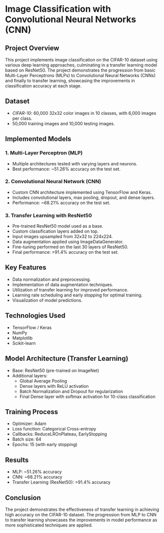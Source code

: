 # Image Classification with Convolutional Neural Networks (CNN)

## Project Overview

This project implements image classification on the CIFAR-10 dataset using various deep learning approaches, culminating in a transfer learning model based on ResNet50. The project demonstrates the progression from basic Multi-Layer Perceptrons (MLPs) to Convolutional Neural Networks (CNNs) and finally to transfer learning, showcasing the improvements in classification accuracy at each stage.

## Dataset

- *CIFAR-10*: 60,000 32x32 color images in 10 classes, with 6,000 images per class.
- 50,000 training images and 10,000 testing images.

## Implemented Models

### 1. Multi-Layer Perceptron (MLP)

- Multiple architectures tested with varying layers and neurons.
- Best performance: ~51.26% accuracy on the test set.

### 2. Convolutional Neural Network (CNN)

- Custom CNN architecture implemented using TensorFlow and Keras.
- Includes convolutional layers, max pooling, dropout, and dense layers.
- Performance: ~68.21% accuracy on the test set.

### 3. Transfer Learning with ResNet50

- Pre-trained ResNet50 model used as a base.
- Custom classification layers added on top.
- Input images upsampled from 32x32 to 224x224.
- Data augmentation applied using ImageDataGenerator.
- Fine-tuning performed on the last 30 layers of ResNet50.
- Final performance: >91.4% accuracy on the test set.

## Key Features

- Data normalization and preprocessing.
- Implementation of data augmentation techniques.
- Utilization of transfer learning for improved performance.
- Learning rate scheduling and early stopping for optimal training.
- Visualization of model predictions.

## Technologies Used

- TensorFlow / Keras
- NumPy
- Matplotlib
- Scikit-learn

## Model Architecture (Transfer Learning)

- Base: ResNet50 (pre-trained on ImageNet)
- Additional layers:
    - Global Average Pooling
    - Dense layers with ReLU activation
    - Batch Normalization and Dropout for regularization
    - Final Dense layer with softmax activation for 10-class classification

## Training Process

- Optimizer: Adam
- Loss function: Categorical Cross-entropy
- Callbacks: ReduceLROnPlateau, EarlyStopping
- Batch size: 64
- Epochs: 15 (with early stopping)

## Results

- MLP: ~51.26% accuracy
- CNN: ~68.21% accuracy
- Transfer Learning (ResNet50): >91.4% accuracy

## Conclusion

The project demonstrates the effectiveness of transfer learning in achieving high accuracy on the CIFAR-10 dataset. The progression from MLP to CNN to transfer learning showcases the improvements in model performance as more sophisticated techniques are applied.
